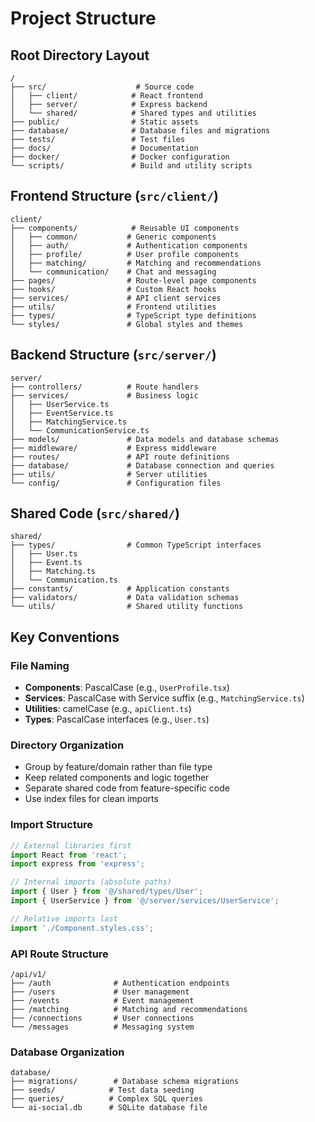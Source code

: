 # Project Structure

## Root Directory Layout
```
/
├── src/                    # Source code
│   ├── client/            # React frontend
│   ├── server/            # Express backend
│   └── shared/            # Shared types and utilities
├── public/                # Static assets
├── database/              # Database files and migrations
├── tests/                 # Test files
├── docs/                  # Documentation
├── docker/                # Docker configuration
└── scripts/               # Build and utility scripts
```

## Frontend Structure (`src/client/`)
```
client/
├── components/            # Reusable UI components
│   ├── common/           # Generic components
│   ├── auth/             # Authentication components
│   ├── profile/          # User profile components
│   ├── matching/         # Matching and recommendations
│   └── communication/    # Chat and messaging
├── pages/                # Route-level page components
├── hooks/                # Custom React hooks
├── services/             # API client services
├── utils/                # Frontend utilities
├── types/                # TypeScript type definitions
└── styles/               # Global styles and themes
```

## Backend Structure (`src/server/`)
```
server/
├── controllers/          # Route handlers
├── services/             # Business logic
│   ├── UserService.ts
│   ├── EventService.ts
│   ├── MatchingService.ts
│   └── CommunicationService.ts
├── models/               # Data models and database schemas
├── middleware/           # Express middleware
├── routes/               # API route definitions
├── database/             # Database connection and queries
├── utils/                # Server utilities
└── config/               # Configuration files
```

## Shared Code (`src/shared/`)
```
shared/
├── types/                # Common TypeScript interfaces
│   ├── User.ts
│   ├── Event.ts
│   ├── Matching.ts
│   └── Communication.ts
├── constants/            # Application constants
├── validators/           # Data validation schemas
└── utils/                # Shared utility functions
```

## Key Conventions

### File Naming
- **Components**: PascalCase (e.g., `UserProfile.tsx`)
- **Services**: PascalCase with Service suffix (e.g., `MatchingService.ts`)
- **Utilities**: camelCase (e.g., `apiClient.ts`)
- **Types**: PascalCase interfaces (e.g., `User.ts`)

### Directory Organization
- Group by feature/domain rather than file type
- Keep related components and logic together
- Separate shared code from feature-specific code
- Use index files for clean imports

### Import Structure
```typescript
// External libraries first
import React from 'react';
import express from 'express';

// Internal imports (absolute paths)
import { User } from '@/shared/types/User';
import { UserService } from '@/server/services/UserService';

// Relative imports last
import './Component.styles.css';
```

### API Route Structure
```
/api/v1/
├── /auth              # Authentication endpoints
├── /users             # User management
├── /events            # Event management
├── /matching          # Matching and recommendations
├── /connections       # User connections
└── /messages          # Messaging system
```

### Database Organization
```
database/
├── migrations/        # Database schema migrations
├── seeds/            # Test data seeding
├── queries/          # Complex SQL queries
└── ai-social.db      # SQLite database file
```
